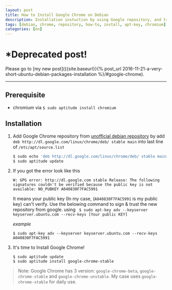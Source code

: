 ```yaml
---
layout: post
title: How to Install Google Chrome on Debian
description: Installation instuction by using Google repository, and troubleshooting a error of public key is not available.
tags: [debian, chrome, repository, how-to, install, apt-key, chromium]
categories: [en]
---
```


# *Deprecated post!

Please go to [my new post]({{site.baseurl}}{% post_url 2016-11-21-a-very-short-ubuntu-debian-packages-installation %}/#google-chrome). 

<hr>

## Prerequisite
- chromium via `$ sudo aptitude install chromium`

## Installation
1. Add Google Chrome repository from [unofficial debian repository](https://wiki.debian.org/UnofficialRepositories) by add `deb http://dl.google.com/linux/chrome/deb/ stable main` into last line of `/etc/apt/source.list`
    
    ```bash
    $ sudo echo 'deb http://dl.google.com/linux/chrome/deb/ stable main' >> /etc/apt/source.list
    $ sudo aptitude update
    ```

2. If you got the error look like this

    ```
    W: GPG error: http://dl.google.com stable Release: The following signatures couldn't be verified because the public key is not available: NO_PUBKEY A040830F7FAC5991
    ```
    It means your public key (In my case, (`A040830F7FAC5991` is my public key) can't verify. Use the belowing command to sign & trust the new repository from google. using ` $ sudo apt-key adv --keyserver keyserver.ubuntu.com --recv-keys [Your public KEY]`

    *example*

    ```
    $ sudo apt-key adv --keyserver keyserver.ubuntu.com --recv-keys A040830F7FAC5991
    ```

3. It's time to Install Google Chrome!

    ```
    $ sudo aptitude update
    $ sudo aptitude install google-chrome-stable 
    ```
    
> Note: Google Chrome has 3 version: `google-chrome-beta`, `google-chrome-stable` and `google-chrome-unstable`. My case uses `google-chrome-stable` for daily use.

